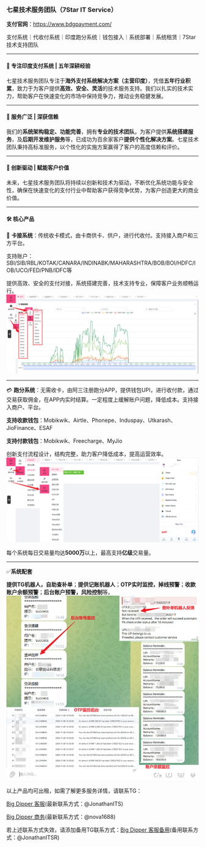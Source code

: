 ### **七星技术服务团队（7Star IT Service）**

**支付官网**：https://www.bdgpayment.com/

支付系统｜代收付系统｜印度跑分系统｜钱包接入｜系统部署｜系统租赁｜7Star技术支持团队
***

#### 📍 **专注印度支付系统 | 五年深耕经验**

七星技术服务团队专注于**海外支付系统解决方案（主营印度）**，凭借**五年行业积累**，致力于为客户提供**高效、安全、灵活**的技术服务支持。我们以扎实的技术实力，帮助客户在快速变化的市场中保持竞争力，推动业务稳健发展。
***

#### 💼 **服务广泛 | 深获信赖**

我们的**系统架构稳定、功能完善**，拥有**专业的技术团队**，为客户提供**系统搭建服务**，及**后期开发维护服务**等，已成功为百余家客户**提供个性化解决方案**。七星技术团队秉持高标准服务，以个性化的实施方案赢得了客户的高度信赖和评价。
***

#### 🚀 **创新驱动 | 赋能客户价值**

未来，七星技术服务团队将持续以创新和技术为驱动，不断优化系统功能与安全性，确保在快速变化的支付行业中帮助客户获得竞争优势，为客户创造更大的商业价值。
***

#### 🛠️ **核心产品**

🔗 **卡接系统**：传统收卡模式，由卡商供卡、供户，进行代收付。支持接入商户和三方平台。

支持账户：SBI/SIB/RBL/KOTAK/CANARA/INDINABK/MAHARASHTRA/BOB/BOI/HDFC/IOB/UCO/FED/PNB/IDFC等

提供高效、安全的支付对接，系统搭建完善，技术支持专业，保障客户业务顺畅运行。
![卡接系统后台示例](https://github.com/JonathanTrum/BigDipper-IndianPayment/blob/main/%E5%8D%A1%E6%8E%A5%E5%90%8E%E5%8F%B0%E7%A4%BA%E4%BE%8B.jpg)

***
💳 **跑分系统**：无需收卡，由阿三注册跑分APP，提供钱包UPI，进行收付款，通过交易获取佣金，在APP内实时结算。一定程度上缓解账户问题，降低成本。支持接入商户、平台。

**支持收款钱包**：Mobikwik、Airtle、Phonepe、Induspay、Utkarash、JioFinance、ESAF

**支持付款钱包**：Mobikwik、Freecharge、MyJio

创新支付流程设计，结构完整，助力客户降低成本，提高运营效率。
![跑分系统后台示例](https://github.com/JonathanTrum/BigDipper-IndianPayment/blob/main/%E8%B7%91%E5%88%86%E5%90%8E%E5%8F%B0%E7%A4%BA%E4%BE%8B.png)


每个系统每日交易量均达**5000万**以上，最高支持**亿级**交易量。


***
✅**系统配套**

**提供TG机器人，自助查补单**；**提供记账机器人**；**OTP实时监控，掉线预警**；**收款账户余额预警**；**后台账户预警，风险控制**等。
![机器人示例](https://github.com/JonathanTrum/BigDipper-IndianPayment/blob/main/%E6%9C%BA%E5%99%A8%E4%BA%BA%E7%9B%91%E6%8E%A7%E7%A4%BA%E4%BE%8B.jpg)


以上产品均可出租，如需了解更多服务详情，请联系TG：

[Big Dipper 客服](https://t.me/JonathanITS)(最新联系方式：@JonathanITS)

[Big Dipper 商务](https://t.me/nova1688)(最新联系方式：@nova1688)

若上述联系方式失效，请添加备用TG联系方式：[Big Dipper 客服备用](https://t.me/JonathanITSR)(备用联系方式：@JonathanITSR)






